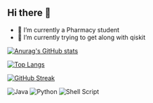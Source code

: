 ## Hi there 👋
- 🔭 I’m currently a Pharmacy student
- 🤔 I’m currently trying to get along with qiskit

[![Anurag's GitHub stats](https://github-readme-stats.vercel.app/api?username=suhan-paradkar)](https://github.com/anuraghazra/github-readme-stats)

[![Top Langs](https://github-readme-stats.vercel.app/api/top-langs/?username=suhan-paradkar&layout=compact)](https://github.com/anuraghazra/github-readme-stats)

[![GitHub Streak](https://github-readme-streak-stats.herokuapp.com/?user=suhan-paradkar&theme=high-contrast)](https://git.io/streak-stats)

![Java](https://img.shields.io/badge/java-%23ED8B00.svg?style=for-the-badge&logo=java&logoColor=white) ![Python](https://img.shields.io/badge/python-3670A0?style=for-the-badge&logo=python&logoColor=ffdd54) ![Shell Script](https://img.shields.io/badge/shell_script-%23121011.svg?style=for-the-badge&logo=gnu-bash&logoColor=white)
